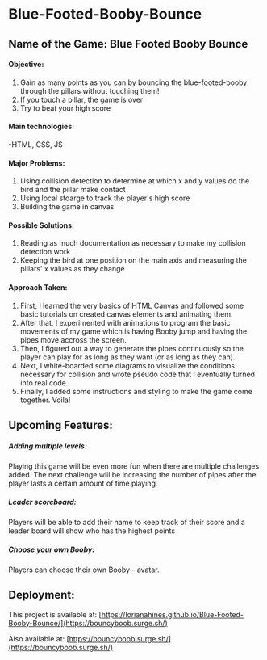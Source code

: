 # Blue-Footed-Booby-Bounce

## Name of the Game: Blue Footed Booby Bounce 

#### Objective: 
  1. Gain as many points as you can by bouncing the blue-footed-booby through the pillars without touching them! 
  2. If you touch a pillar, the game is over
  3. Try to beat your high score

#### Main technologies: 
  -HTML, CSS, JS

#### Major Problems: 
  1. Using collision detection to determine at which x and y values do the bird and the pillar make contact
  2. Using local stoarge to track the player's high score
  3. Building the game in canvas
  
#### Possible Solutions:
  1. Reading as much documentation as necessary to make my collision detection work
  2. Keeping the bird at one position on the main axis and measuring the pillars' x values as they change

#### Approach Taken:
  1. First, I learned the very basics of HTML Canvas and followed some basic tutorials on created canvas elements and animating them.
  2. After that, I experimented with animations to program the basic movements of my game which is having Booby jump and having the pipes move accross the screen.
  3. Then, I figured out a way to generate the pipes continuously so the player can play for as long as they want (or as long as they can).
  4. Next, I white-boarded some diagrams to visualize the conditions necessary for collision and wrote pseudo code that I eventually turned into real code.
  5. Finally, I added some instructions and styling to make the game come together. Voila!
  
## Upcoming Features:

##### Adding multiple levels:
Playing this game will be even more fun when there are multiple challenges added. The next challenge will be increasing the number of pipes after the player lasts a certain amount of time playing.  
##### Leader scoreboard: 
Players will be able to add their name to keep track of their score and a leader board will show who has the highest points
##### Choose your own Booby: 
Players can choose their own Booby - avatar.

## Deployment:
This project is available at: [https://lorianahines.github.io/Blue-Footed-Booby-Bounce/](https://bouncyboob.surge.sh/)

Also available at: [https://bouncyboob.surge.sh/](https://bouncyboob.surge.sh/)

